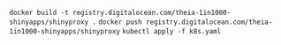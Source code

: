 `docker build -t registry.digitalocean.com/theia-1in1000-shinyapps/shinyproxy .`
`docker push registry.digitalocean.com/theia-1in1000-shinyapps/shinyproxy`
`kubectl apply -f k8s.yaml`
